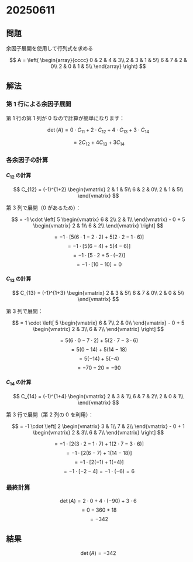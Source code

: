 # 20250611

## 問題

余因子展開を使用して行列式を求める

$$
A = \left(
\begin{array}{cccc}
0 & 2 & 4 & 3\\
2 & 3 & 1 & 5\\
6 & 7 & 2 & 0\\
2 & 0 & 1 & 5\\
\end{array}
\right)
$$

## 解法

### 第 1 行による余因子展開

第 1 行の第 1 列が 0 なので計算が簡単になります：

$$\det(A) = 0 \cdot C_{11} + 2 \cdot C_{12} + 4 \cdot C_{13} + 3 \cdot C_{14}$$

$$= 2C_{12} + 4C_{13} + 3C_{14}$$

### 各余因子の計算

#### $C_{12}$ の計算

$$
C_{12} = (-1)^{1+2} \begin{vmatrix}
2 & 1 & 5\\
6 & 2 & 0\\
2 & 1 & 5\\
\end{vmatrix}
$$

第 3 列で展開（0 があるため）：

$$
= -1 \cdot \left[ 5 \begin{vmatrix}
6 & 2\\
2 & 1\\
\end{vmatrix} - 0 + 5 \begin{vmatrix}
2 & 1\\
6 & 2\\
\end{vmatrix} \right]
$$

$$= -1 \cdot [5(6 \cdot 1 - 2 \cdot 2) + 5(2 \cdot 2 - 1 \cdot 6)]$$
$$= -1 \cdot [5(6 - 4) + 5(4 - 6)]$$
$$= -1 \cdot [5 \cdot 2 + 5 \cdot (-2)]$$
$$= -1 \cdot [10 - 10] = 0$$

#### $C_{13}$ の計算

$$
C_{13} = (-1)^{1+3} \begin{vmatrix}
2 & 3 & 5\\
6 & 7 & 0\\
2 & 0 & 5\\
\end{vmatrix}
$$

第 3 列で展開：

$$
= 1 \cdot \left[ 5 \begin{vmatrix}
6 & 7\\
2 & 0\\
\end{vmatrix} - 0 + 5 \begin{vmatrix}
2 & 3\\
6 & 7\\
\end{vmatrix} \right]
$$

$$= 5(6 \cdot 0 - 7 \cdot 2) + 5(2 \cdot 7 - 3 \cdot 6)$$
$$= 5(0 - 14) + 5(14 - 18)$$
$$= 5(-14) + 5(-4)$$
$$= -70 - 20 = -90$$

#### $C_{14}$ の計算

$$
C_{14} = (-1)^{1+4} \begin{vmatrix}
2 & 3 & 1\\
6 & 7 & 2\\
2 & 0 & 1\\
\end{vmatrix}
$$

第 3 行で展開（第 2 列の 0 を利用）：

$$
= -1 \cdot \left[ 2 \begin{vmatrix}
3 & 1\\
7 & 2\\
\end{vmatrix} - 0 + 1 \begin{vmatrix}
2 & 3\\
6 & 7\\
\end{vmatrix} \right]
$$

$$= -1 \cdot [2(3 \cdot 2 - 1 \cdot 7) + 1(2 \cdot 7 - 3 \cdot 6)]$$
$$= -1 \cdot [2(6 - 7) + 1(14 - 18)]$$
$$= -1 \cdot [2(-1) + 1(-4)]$$
$$= -1 \cdot [-2 - 4] = -1 \cdot (-6) = 6$$

### 最終計算

$$\det(A) = 2 \cdot 0 + 4 \cdot (-90) + 3 \cdot 6$$
$$= 0 - 360 + 18$$
$$= -342$$

## 結果

$$\det(A) = -342$$
